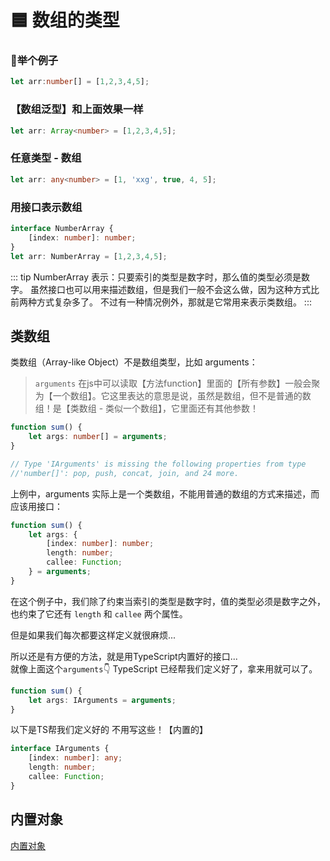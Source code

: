 # 🟦 数组的类型

### 🌰举个例子
```ts
let arr:number[] = [1,2,3,4,5];
```
### 【数组泛型】和上面效果一样
```ts
let arr: Array<number> = [1,2,3,4,5];
```
###  任意类型 - 数组
```ts
let arr: any<number> = [1, 'xxg', true, 4, 5];
```
### 用接口表示数组
```ts
interface NumberArray {
    [index: number]: number;
}
let arr: NumberArray = [1,2,3,4,5];
```
::: tip
NumberArray 表示：只要索引的类型是数字时，那么值的类型必须是数字。
虽然接口也可以用来描述数组，但是我们一般不会这么做，因为这种方式比前两种方式复杂多了。
不过有一种情况例外，那就是它常用来表示类数组。
:::
## 类数组
类数组（Array-like Object）不是数组类型，比如 arguments：
> `arguments` 在js中可以读取【方法function】里面的【所有参数】一般会聚为【一个数组】。它这里表达的意思是说，虽然是数组，但不是普通的数组！是【类数组 - 类似一个数组】，它里面还有其他参数！

```ts
function sum() {
    let args: number[] = arguments;
}

// Type 'IArguments' is missing the following properties from type 
//'number[]': pop, push, concat, join, and 24 more.
```
上例中，arguments 实际上是一个类数组，不能用普通的数组的方式来描述，而应该用接口：
```ts
function sum() {
    let args: {
        [index: number]: number;
        length: number;
        callee: Function;
    } = arguments;
}
```
在这个例子中，我们除了约束当索引的类型是数字时，值的类型必须是数字之外，也约束了它还有 `length` 和 `callee` 两个属性。

但是如果我们每次都要这样定义就很麻烦...

所以还是有方便的方法，就是用TypeScript内置好的接口...   
就像上面这个`arguments`👇 TypeScript 已经帮我们定义好了，拿来用就可以了。
```ts
function sum() {
    let args: IArguments = arguments;
}
```


以下是TS帮我们定义好的 不用写这些！【内置的】
```ts
interface IArguments {
    [index: number]: any;
    length: number;
    callee: Function;
}
```
## 内置对象
[内置对象](TS_declare.md)